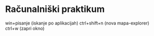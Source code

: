 # Računalniški praktikum
win+pisanje (iskanje po aplikacijah) 
ctrl+shift+n (nova mapa-explorer) 
ctrl+w (zapri okno)
